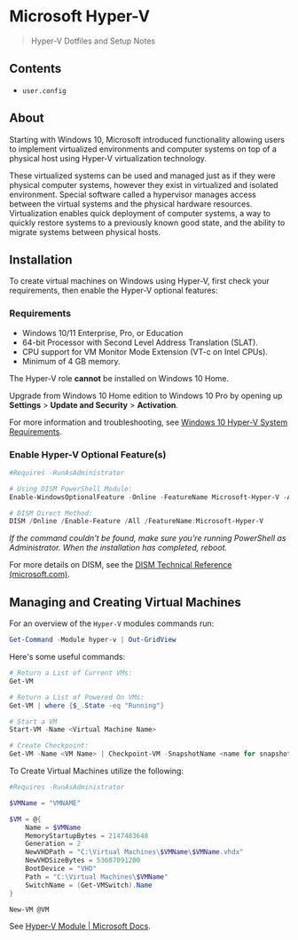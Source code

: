 # Microsoft Hyper-V

>  Hyper-V Dotfiles and Setup Notes

## Contents

- `user.config`

## About

Starting with Windows 10, Microsoft introduced functionality allowing users to implement virtualized environments and computer systems on top of a physical host using Hyper-V virtualization technology.

These virtualized systems can be used and managed just as if they were physical computer systems, however they exist in virtualized and isolated environment. Special software called a hypervisor manages access between the virtual systems and the physical hardware resources. Virtualization enables quick deployment of computer systems, a way to quickly restore systems to a previously known good state, and the ability to migrate systems between physical hosts.

## Installation

To create virtual machines on Windows using Hyper-V, first check your requirements, then enable the Hyper-V optional features:

### Requirements

- Windows 10/11 Enterprise, Pro, or Education
- 64-bit Processor with Second Level Address Translation (SLAT).
- CPU support for VM Monitor Mode Extension (VT-c on Intel CPUs).
- Minimum of 4 GB memory.

The Hyper-V role **cannot** be installed on Windows 10 Home.

Upgrade from Windows 10 Home edition to Windows 10 Pro by opening up **Settings** > **Update and Security** > **Activation**.

For more information and troubleshooting, see [Windows 10 Hyper-V System Requirements](https://docs.microsoft.com/en-us/virtualization/hyper-v-on-windows/reference/hyper-v-requirements).

### Enable Hyper-V Optional Feature(s)

```powershell
#Requires -RunAsAdministrator

# Using DISM PowerShell Module:
Enable-WindowsOptionalFeature -Online -FeatureName Microsoft-Hyper-V -All

# DISM Direct Method:
DISM /Online /Enable-Feature /All /FeatureName:Microsoft-Hyper-V
```

*If the command couldn't be found, make sure you're running PowerShell as Administrator. When the installation has completed, reboot.*

For more details on DISM, see the [DISM Technical Reference (microsoft.com)](https://docs.microsoft.com/en-us/previous-versions/windows/it-pro/windows-8.1-and-8/hh824821(v=win.10)).

## Managing and Creating Virtual Machines

For an overview of the `Hyper-V` modules commands run:

```powershell
Get-Command -Module hyper-v | Out-GridView
```

Here's some useful commands:

```powershell
# Return a List of Current VMs:
Get-VM

# Return a List of Powered On VMs:
Get-VM | where {$_.State -eq "Running"}

# Start a VM
Start-VM -Name <Virtual Machine Name>

# Create Checkpoint:
Get-VM -Name <VM Name> | Checkpoint-VM -SnapshotName <name for snapshot>
```

To Create Virtual Machines utilize the following:

```powershell
#Requires -RunAsAdministrator

$VMName = "VMNAME"

$VM = @{
    Name = $VMName
    MemoryStartupBytes = 2147483648
    Generation = 2
    NewVHDPath = "C:\Virtual Machines\$VMName\$VMName.vhdx"
    NewVHDSizeBytes = 53687091200
    BootDevice = "VHD"
    Path = "C:\Virtual Machines\$VMName"
    SwitchName = (Get-VMSwitch).Name
}

New-VM @VM
```

See [Hyper-V Module | Microsoft Docs](https://docs.microsoft.com/en-us/powershell/module/hyper-v/?view=windowsserver2019-ps&viewFallbackFrom=win10-ps).



